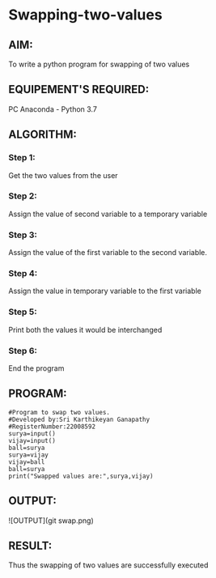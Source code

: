 # Swapping-two-values
## AIM:
To write a python program for swapping of two values
## EQUIPEMENT'S REQUIRED: 
PC
Anaconda - Python 3.7
## ALGORITHM: 
### Step 1:
Get the two values from the user
### Step 2: 
Assign the value of second variable to a temporary variable 
### Step 3: 
Assign the value of the first variable to the second variable.
### Step 4:  
Assign the value in temporary variable to the first variable
### Step 5: 
Print both the values it would be interchanged
### Step 6: 
End the program
## PROGRAM:
```
#Program to swap two values.
#Developed by:Sri Karthikeyan Ganapathy
#RegisterNumber:22008592
surya=input()
vijay=input()
ball=surya
surya=vijay
vijay=ball
ball=surya
print("Swapped values are:",surya,vijay)
```

## OUTPUT:
![OUTPUT](git swap.png)

## RESULT:
Thus the swapping of two values are successfully executed



